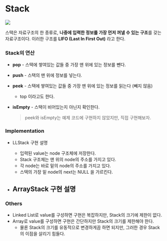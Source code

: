 # Stack

![](https://res.cloudinary.com/practicaldev/image/fetch/s--GS1k4iwx--/c_limit%2Cf_auto%2Cfl_progressive%2Cq_auto%2Cw_880/https://thepracticaldev.s3.amazonaws.com/i/l8r4ic2gedi0j9obd7ix.jpg)

스택은 자료구조의 한 종류로, **나중에 입력한 정보를 가장 먼저 꺼낼 수 있는 구조**를 갖는 자료구조이다. 이러한 구조를 **LIFO (Last In First Out)** 라고 한다. 



### Stack의 연산

- **pop** - 스택에 쌓여있는 값들 중 가장 맨 위에 있는 정보를 뺀다.

- **push** - 스택의 맨 위에 정보를 넣는다.

- **peek** - 스택에 쌓여있는 값들 중 가장 맨 위에 있는 정보를 읽는다 (빼지 않음)

  - top 이라고도 한다.

- **isEmpty** - 스택이 비어있는지 아닌지 확인한다.

  > peek와 isEmpty는 예제 코드에 구현하지 않았지만, 직접 구현해보자. 



### Implementation

- LLStack 구현 설명
  - 입력된 value는 node 구조체에 저장한다.
  - Stack 구조체는 맨 위의 node의 주소를 가지고 있다.
  - 각 node는 바로 밑의 node의 주소를 가지고 있다.
  - 스택의 가장 밑 node의 next는 NULL 을 가르킨다.

- ArrayStack 구현 설명
  - 



### Others

- Linked List로 value를 구성하면 구현은 복잡하지만, Stack의 크기에 제한이 없다.
- Array로 value를 구성하면 구현은 간단하지만 Stack의 크기를 제한해야 한다.
  - 물론 Stack의 크기를 유동적으로 변경하게끔 하면 되지만, 그러한 경우 Stack의 이점을 살리기 힘들다.

